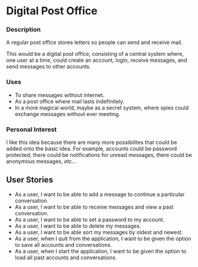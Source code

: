 # Digital Post Office 

### Description

A regular post office stores letters so people can send and receive mail.

This would be a digital post office, consisting of a central system where, one user at a time, could create an account, login, receive messages, and send messages to other accounts.

### Uses

- To share messages without internet.
- As a post office where mail lasts indefinitely.
- In a more magical world, maybe as a secret system, where spies could exchange messages without ever meeting.


### Personal Interest

I like this idea because there are many more possibilites that could be added onto the basic idea. For example, accounts could be password protected, there could be notifications for unread messages, there could be anonymous messages, *etc...*

## User Stories

- As a user, I want to be able to add a message to continue a particular conversation.
- As a user, I want to be able to receive messages and view a past conversation.
- As a user, I want to be able to set a password to my account.
- As a user, I want to be able to delete my messages.
- As a user, I want to be able sort my messages by oldest and newest.
- As a user, when I quit from the application, I want to be given the option to save all accounts and conversations.
- As a user, when I start the application, I want to be given the option to load all past accounts and conversations.